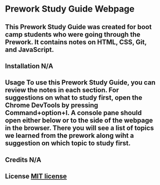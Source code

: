 # Prework Study Guide Webpage

## This Prework Study Guide was created for boot camp students who were going through the Prework. It contains notes on HTML, CSS, Git, and JavaScript.

## Installation N/A

## Usage To use this Prework Study Guide, you can review the notes in each section. For suggestions on what to study first, open the Chrome DevTools by pressing Command+option+I. A console pane should open either below or to the side of the webpage in the browser. There you will see a list of topics we learned from the prework along wiht a suggestion on which topic to study first.

## Credits N/A

## License [MIT license](LICENSE)